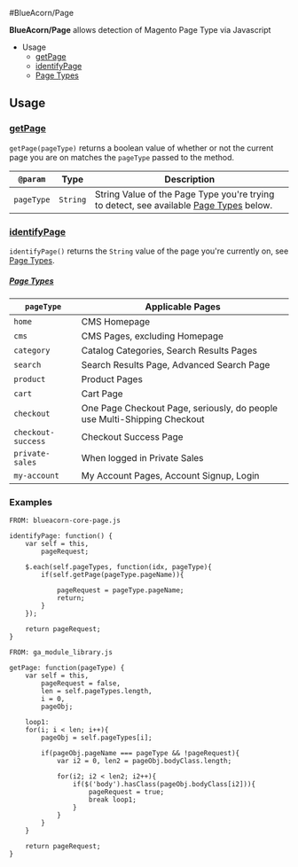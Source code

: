 #BlueAcorn/Page

**BlueAcorn/Page** allows detection of Magento Page Type via Javascript

* Usage
	* [getPage](#getpage)
	* [identifyPage](#identifypage)
	* [Page Types](#pagetypes)
	
## Usage

### [getPage](id:getpage)

`getPage(pageType)` returns a boolean value of whether or not the current page you are on matches the `pageType` passed to the method.

| `@param` | Type | Description |
|----------|------|-------------|
| `pageType` | `String` | String Value of the Page Type you're trying to detect, see available [Page Types](#pagetypes) below. |

### [identifyPage](id:identifypage)

`identifyPage()` returns the `String` value of the page you're currently on, see [Page Types](#pagetypes).

##### [Page Types](id:pagetypes)

| `pageType` | Applicable Pages |
|------------|------------------|
| `home` | CMS Homepage |
| `cms` | CMS Pages, excluding Homepage |
| `category` | Catalog Categories, Search Results Pages |
| `search` | Search Results Page, Advanced Search Page |
| `product` | Product Pages |
| `cart` | Cart Page |
| `checkout` | One Page Checkout Page, seriously, do people use Multi-Shipping Checkout |
| `checkout-success` | Checkout Success Page |
| `private-sales` | When logged in Private Sales |
| `my-account` | My Account Pages, Account Signup, Login | 

### Examples

```
FROM: blueacorn-core-page.js

identifyPage: function() {
    var self = this,
        pageRequest;

    $.each(self.pageTypes, function(idx, pageType){
        if(self.getPage(pageType.pageName)){

            pageRequest = pageType.pageName;
            return;
        }
    });

    return pageRequest;
}
```

```
FROM: ga_module_library.js

getPage: function(pageType) {
    var self = this,
        pageRequest = false,
        len = self.pageTypes.length,
        i = 0,
        pageObj;

    loop1:
    for(i; i < len; i++){
        pageObj = self.pageTypes[i];

        if(pageObj.pageName === pageType && !pageRequest){
            var i2 = 0, len2 = pageObj.bodyClass.length;

            for(i2; i2 < len2; i2++){
                if($('body').hasClass(pageObj.bodyClass[i2])){
                    pageRequest = true;
                    break loop1;
                }
            }
        }
    }

    return pageRequest;
}
```